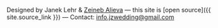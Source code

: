 
Designed by Janek Lehr & [Zeineb Alieva](https://www.behance.net/zenalieva)
&mdash;
this site is [open source]({{ site.source_link }})
&mdash;
Contact: info.jzwedding@gmail.com
